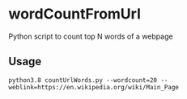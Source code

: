 # wordCountFromUrl
Python script to count top N words of a webpage

## Usage ##
````
python3.8 countUrlWords.py --wordcount=20 --weblink=https://en.wikipedia.org/wiki/Main_Page
````

